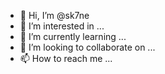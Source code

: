 - 👋 Hi, I’m @sk7ne
- 👀 I’m interested in ...
- 🌱 I’m currently learning ...
- 💞️ I’m looking to collaborate on ...
- 📫 How to reach me ...

<!---
sk7ne/sk7ne is a ✨ special ✨ repository because its `README.md` (this file) appears on your GitHub profile.
You can click the Preview link to take a look at your changes.
--->
